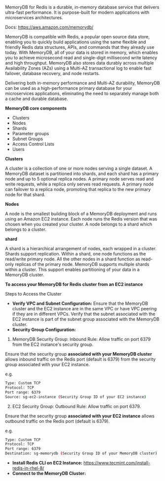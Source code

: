 MemoryDB for Redis is a durable, in-memory database service that delivers ultra-fast performance. It is purpose-built for modern applications with microservices architectures.

Docs: https://aws.amazon.com/memorydb/

MemoryDB is compatible with Redis, a popular open source data store, enabling you to quickly build applications using the same flexible and friendly Redis data structures, APIs, and commands that they already use today. With MemoryDB, all of your data is stored in memory, which enables you to achieve microsecond read and single-digit millisecond write latency and high throughput. MemoryDB also stores data durably across multiple Availability Zones (AZs) using a Multi-AZ transactional log to enable fast failover, database recovery, and node restarts.

Delivering both in-memory performance and Multi-AZ durability, MemoryDB can be used as a high-performance primary database for your microservices applications, eliminating the need to separately manage both a cache and durable database.

**MemoryDB core components**
- Clusters
- Nodes
- Shards
- Parameter groups
- Subnet Groups
- Access Control Lists
- Users

**Clusters**

A cluster is a collection of one or more nodes serving a single dataset. A MemoryDB dataset is partitioned into shards, and each shard has a primary node and up to 5 optional replica nodes. A primary node serves read and write requests, while a replica only serves read requests. A primary node can failover to a replica node, promoting that replica to the new primary node for that shard.

**Nodes**

A node is the smallest building block of a MemoryDB deployment and runs using an Amazon EC2 instance. Each node runs the Redis version that was chosen when you created your cluster. A node belongs to a shard which belongs to a cluster.

**shard**

A shard is a hierarchical arrangement of nodes, each wrapped in a cluster. Shards support replication. Within a shard, one node functions as the read/write primary node. All the other nodes in a shard function as read-only replicas of the primary node. MemoryDB supports multiple shards within a cluster. This support enables partitioning of your data in a MemoryDB cluster.

**To access your MemoryDB for Redis cluster from an EC2 instance**

Steps to Access the Cluster
- **Verify VPC and Subnet Configuration:** Ensure that the MemoryDB cluster and the EC2 instance are in the same VPC or have VPC peering if they are in different VPCs. Verify that the subnet associated with the EC2 instance is part of the subnet group associated with the MemoryDB cluster.
- **Security Group Configuration:** 
1. MemoryDB Security Group: Inbound Rule: Allow traffic on port 6379 from the EC2 instance's security group.

Ensure that the security group **associated with your MemoryDB cluster** allows inbound traffic on the Redis port (default is 6379) from the security group associated with your EC2 instance.

e.g.
```sh
Type: Custom TCP
Protocol: TCP
Port range: 6379
Source: sg-ec2-instance (Security Group ID of your EC2 instance)
```
2. EC2 Security Group: Outbound Rule: Allow traffic on port 6379.

Ensure that the security group **associated with your EC2 instance** allows outbound traffic on the Redis port (default is 6379).

e.g. 
```sh
Type: Custom TCP
Protocol: TCP
Port range: 6379
Destination: sg-memorydb (Security Group ID of your MemoryDB cluster)
```

- **Install Redis CLI on EC2 Instance:** https://www.tecmint.com/install-redis-in-rhel-8/
- **Connect to the MemoryDB Cluster:**


